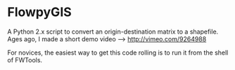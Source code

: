 FlowpyGIS
=========

A Python 2.x script to convert an origin-destination matrix to a shapefile.
Ages ago, I made a short demo video --> http://vimeo.com/9264988

For novices, the easiest way to get this code rolling is to run it from the shell of FWTools.
